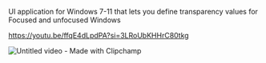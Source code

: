 UI application for Windows 7-11 that lets you define transparency values for Focused and unfocused Windows

https://youtu.be/ffqE4dLpdPA?si=3LRoUbKHHrC80tkg



![Untitled video - Made with Clipchamp](https://github.com/user-attachments/assets/d6efbea7-3bd7-4060-8a02-619a8adc70c7)
